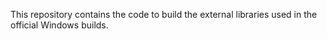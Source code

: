 This repository contains the code to build the external libraries used in the official Windows builds.
